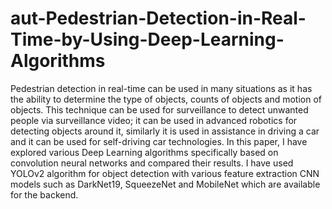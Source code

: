 # aut-Pedestrian-Detection-in-Real-Time-by-Using-Deep-Learning-Algorithms

Pedestrian detection in real-time can be used in many situations as it has the ability to determine the type of objects, counts of objects and motion of objects. This technique can be used for surveillance to detect unwanted people via surveillance video; it can be used in advanced robotics for detecting objects around it, similarly it is used in assistance in driving a car and it can be used for self-driving car technologies.
In this paper, I have explored various Deep Learning algorithms specifically based on convolution neural networks and compared their results. I have used YOLOv2 algorithm for object detection with various feature extraction CNN models such as DarkNet19, SqueezeNet and MobileNet which are available for the backend.

